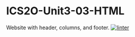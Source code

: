# ICS2O-Unit3-03-HTML
Website with header, columns, and footer.
[![linter](https://github.com/Marko-Milijevic/ICS2O-Unit3-03-HTML/workflows/linter/badge.svg)](https://github.com/marketplace/actions/super-linter)
